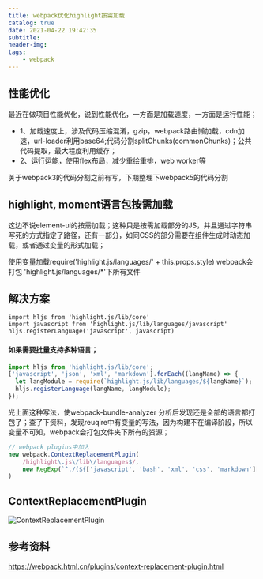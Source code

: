 ```yaml
---
title: webpack优化highlight按需加载
catalog: true
date: 2021-04-22 19:42:35
subtitle:
header-img:
tags:
    - webpack
---
```


## 性能优化

最近在做项目性能优化，说到性能优化，一方面是加载速度，一方面是运行性能；

- 1、加载速度上，涉及代码压缩混淆，gzip，webpack路由懒加载，cdn加速，url-loader利用base64;代码分割splitChunks(commonChunks)；公共代码提取，最大程度利用缓存；
- 2、运行运能，使用flex布局，减少重绘重排，web worker等

关于webpack3的代码分割之前有写，下期整理下webpack5的代码分割

##  highlight, moment语言包按需加载

这边不说element-ui的按需加载；这种只是按需加载部分的JS，并且通过字符串写死的方式指定了路径，还有一部分，如同CSS的部分需要在组件生成时动态加载，或者通过变量的形式加载；


使用变量加载require('highlight.js/languages/' + this.props.style) webpack会打包 'highlight.js/languages/*'下所有文件

## 解决方案

```
import hljs from 'highlight.js/lib/core'
import javascript from 'highlight.js/lib/languages/javascript'
hljs.registerLanguage('javascript', javascript)
```


#### 如果需要批量支持多种语言；

```js
import hljs from 'highlight.js/lib/core';
['javascript', 'json', 'xml', 'markdown'].forEach((langName) => {
  let langModule = require(`highlight.js/lib/languages/${langName}`);
  hljs.registerLanguage(langName, langModule);
});

```
光上面这种写法，使webpack-bundle-analyzer
分析后发现还是全部的语言都打包了；查了下资料，发现reuqire中有变量的写法，因为构建不在编译阶段，所以变量不可知，webpack会打包文件夹下所有的资源；


```js
// webpack plugins中加入
new webpack.ContextReplacementPlugin(
    /highlight\.js\/lib\/languages$/,
    new RegExp(`^./(${['javascript', 'bash', 'xml', 'css', 'markdown'].join('|')})$`)
)
```

## ContextReplacementPlugin


![ContextReplacementPlugin](contextreplacementplugin.jpg)

## 参考资料
https://webpack.html.cn/plugins/context-replacement-plugin.html




